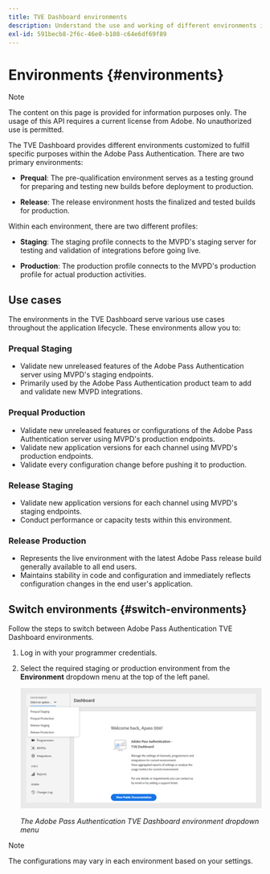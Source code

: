 ```yaml
---
title: TVE Dashboard environments
description: Understand the use and working of different environments in the TVE Dashboard.
exl-id: 591becb8-2f6c-46e0-b108-c64e6df69f89
---
```

# Environments {#environments}

>[!NOTE]
>
>The content on this page is provided for information purposes only. The usage of this API requires a current license from Adobe. No unauthorized use is permitted.

The TVE Dashboard provides different environments customized to fulfill specific purposes within the Adobe Pass Authentication. There are two primary environments:

* **Prequal**: The pre-qualification environment serves as a testing ground for preparing and testing new builds before deployment to production.

* **Release**: The release environment hosts the finalized and tested builds for production.

Within each environment, there are two different profiles:

* **Staging**: The staging profile connects to the MVPD's staging server for testing and validation of integrations before going live.

* **Production**: The production profile connects to the MVPD's production profile for actual production activities.

## Use cases

The environments in the TVE Dashboard serve various use cases throughout the application lifecycle. These environments allow you to:

### Prequal Staging

* Validate new unreleased features of the Adobe Pass Authentication server using MVPD's staging endpoints.
* Primarily used by the Adobe Pass Authentication product team to add and validate new MVPD integrations.

### Prequal Production

* Validate new unreleased features or configurations of the Adobe Pass Authentication server using MVPD's production endpoints.
* Validate new application versions for each channel using MVPD's production endpoints.
* Validate every configuration change before pushing it to production.

### Release Staging

* Validate new application versions for each channel using MVPD's staging endpoints.
* Conduct performance or capacity tests within this environment.

### Release Production

* Represents the live environment with the latest Adobe Pass release build generally available to all end users.
* Maintains stability in code and configuration and immediately reflects configuration changes in the end user's application.

## Switch environments {#switch-environments}

Follow the steps to switch between Adobe Pass Authentication TVE Dashboard environments.

1. Log in with your programmer credentials.

1. Select the required staging or production environment from the **Environment** dropdown menu at the top of the left panel.

   ![TVE Dashboard environments dropdown](../assets/tve-dashboard/new-tve-dashboard/dashboard/dashboard-environment-menu.png)

   *The Adobe Pass Authentication TVE Dashboard environment dropdown menu*

>[!NOTE]
>
> The configurations may vary in each environment based on your settings.
